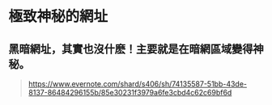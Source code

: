 # 極致神秘的網址
## 黑暗網址，其實也沒什麽！主要就是在暗網區域變得神秘。
>https://www.evernote.com/shard/s406/sh/74135587-51bb-43de-8137-86484296155b/85e30231f3979a6fe3cbd4c62c69bf6d
